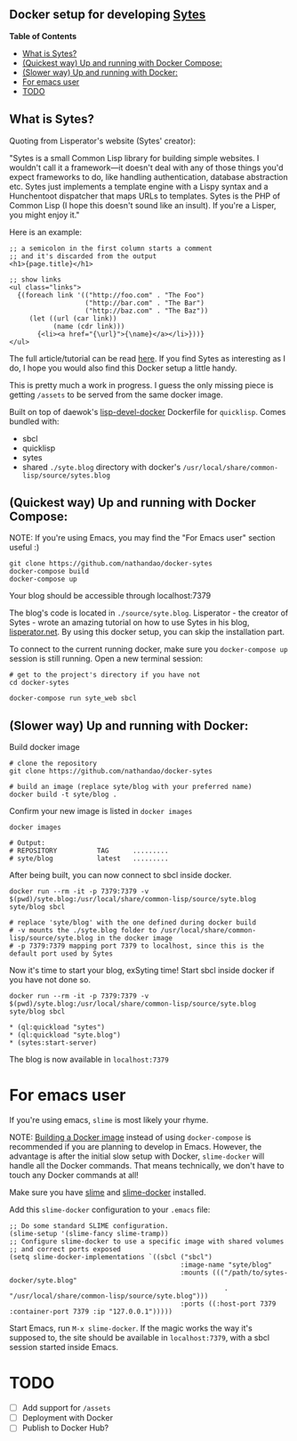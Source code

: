 Docker setup for developing [Sytes](https://github.com/mishoo/sytes)
---

<!-- markdown-toc start - Don't edit this section. Run M-x markdown-toc-refresh-toc -->
**Table of Contents**

- [What is Sytes?](#what-is-sytes)
- [(Quickest way) Up and running with Docker Compose:](#quickest-way-up-and-running-with-docker-compose)
- [(Slower way) Up and running with Docker:](#slower-way-up-and-running-with-docker)
- [For emacs user](#for-emacs-user)
- [TODO](#todo)

<!-- markdown-toc end -->


## What is Sytes? ##

Quoting from Lisperator's website (Sytes' creator):

"Sytes is a small Common Lisp library for building simple websites. I wouldn't call
it a framework—it doesn't deal with any of those things you'd expect frameworks to do,
like handling authentication, database abstraction etc. Sytes just implements a
template engine with a Lispy syntax and a Hunchentoot dispatcher that maps URLs to
templates. Sytes is the PHP of Common Lisp (I hope this doesn't sound like an insult).
If you're a Lisper, you might enjoy it."

Here is an example:

```
;; a semicolon in the first column starts a comment
;; and it's discarded from the output
<h1>{page.title}</h1>

;; show links
<ul class="links">
  {(foreach link '(("http://foo.com" . "The Foo")
                   ("http://bar.com" . "The Bar")
                   ("http://baz.com" . "The Baz"))
     (let ((url (car link))
           (name (cdr link)))
       {<li><a href="{\url}">{\name}</a></li>}))}
</ul>
```

The full article/tutorial can be read [here](http://lisperator.net/sytes/). If you find
Sytes as interesting as I do, I hope you would also find this Docker setup a little handy.

This is pretty much a work in progress. I guess the only missing piece is getting
`/assets` to be served from the same docker image.

Built on top of daewok's [lisp-devel-docker](https://github.com/daewok/lisp-devel-docker)
Dockerfile for `quicklisp`. Comes bundled with:

- sbcl
- quicklisp
- sytes
- shared `./syte.blog` directory with docker's `/usr/local/share/common-lisp/source/sytes.blog`


## (Quickest way) Up and running with Docker Compose: ##

NOTE: If you're using Emacs, you may find the "For Emacs user" section useful :)

```
git clone https://github.com/nathandao/docker-sytes
docker-compose build
docker-compose up
```

Your blog should be accessible through localhost:7379

The blog's code is located in `./source/syte.blog`. Lisperator -
the creator of Sytes - wrote an amazing tutorial on how to use Sytes
in his blog, [lisperator.net](http://lisperator.net/sytes/tutorial/hello-world).
By using this docker setup, you can skip the installation part.

To connect to the current running docker, make sure you `docker-compose up`
session is still running. Open a new terminal session:

```
# get to the project's directory if you have not
cd docker-sytes

docker-compose run syte_web sbcl
```

## (Slower way) Up and running with Docker: ##

Build docker image

```
# clone the repository
git clone https://github.com/nathandao/docker-sytes

# build an image (replace syte/blog with your preferred name)
docker build -t syte/blog .
```

Confirm your new image is listed in `docker images`

```
docker images

# Output:
# REPOSITORY          TAG      .........
# syte/blog           latest   .........
```

After being built, you can now connect to sbcl inside docker.

```
docker run --rm -it -p 7379:7379 -v $(pwd)/syte.blog:/usr/local/share/common-lisp/source/syte.blog syte/blog sbcl

# replace 'syte/blog' with the one defined during docker build
# -v mounts the ./syte.blog folder to /usr/local/share/common-lisp/source/syte.blog in the docker image
# -p 7379:7379 mapping port 7379 to localhost, since this is the default port used by Sytes
```

Now it's time to start your blog, exSyting time! Start sbcl inside docker if you have not done so.

```
docker run --rm -it -p 7379:7379 -v $(pwd)/syte.blog:/usr/local/share/common-lisp/source/syte.blog syte/blog sbcl

* (ql:quickload "sytes")
* (ql:quickload "syte.blog")
* (sytes:start-server)
```

The blog is now available in `localhost:7379`

# For emacs user #

If you're using emacs, `slime` is most likely your rhyme.

NOTE: [Building a Docker image](#slower-way-up-and-running-with-docker) instead of using
`docker-compose` is recommended if you are planning to develop in Emacs. However, the
advantage is after the initial slow setup with Docker, `slime-docker` will handle all the
Docker commands. That means technically, we don't have to touch any Docker commands at all!

Make sure you have [slime](https://common-lisp.net/project/slime/) and
[slime-docker](https://github.com/daewok/slime-docker) installed.

Add this `slime-docker` configuration to your `.emacs` file:

```
;; Do some standard SLIME configuration.
(slime-setup '(slime-fancy slime-tramp))
;; Configure slime-docker to use a specific image with shared volumes
;; and correct ports exposed
(setq slime-docker-implementations `((sbcl ("sbcl")
                                           :image-name "syte/blog"
                                           :mounts ((("/path/to/sytes-docker/syte.blog"
                                                      . "/usr/local/share/common-lisp/source/syte.blog")))
                                           :ports ((:host-port 7379 :container-port 7379 :ip "127.0.0.1")))))
```

Start Emacs, run `M-x slime-docker`. If the magic works the way it's supposed to, the site
should be available in `localhost:7379`, with a sbcl session started inside Emacs.

# TODO #

- [ ] Add support for `/assets`
- [ ] Deployment with Docker
- [ ] Publish to Docker Hub?
